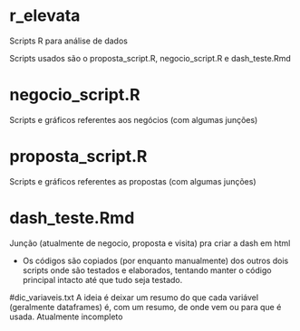 # r_elevata
Scripts R para análise de dados

Scripts usados são o proposta_script.R, negocio_script.R e dash_teste.Rmd

# negocio_script.R
Scripts e gráficos referentes aos negócios (com algumas junções)

# proposta_script.R
Scripts e gráficos referentes as propostas (com algumas junções)

# dash_teste.Rmd
Junção (atualmente de negocio, proposta e visita) pra criar a dash em html
  - Os códigos são copiados (por enquanto manualmente) dos outros dois scripts onde são testados e elaborados, tentando manter o código principal intacto até que tudo seja testado. 

#dic_variaveis.txt
A ideia é deixar um resumo do que cada variável (geralmente dataframes) é, com um resumo, de onde vem ou para que é usada.
Atualmente incompleto
